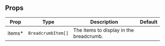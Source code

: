 <!-- This file is automatically generated, do not edit manually. -->

<script setup>
import AppBreadcrumbsPlayground from './AppBreadcrumbsPlayground.vue'
</script>

<AppBreadcrumbsPlayground />

## Props

| Prop | Type | Description | Default |
| ---- | ---- | ----------- | ------- |
| items* | `BreadcrumbItem[]` | The items to display in the breadcrumb. |  |

